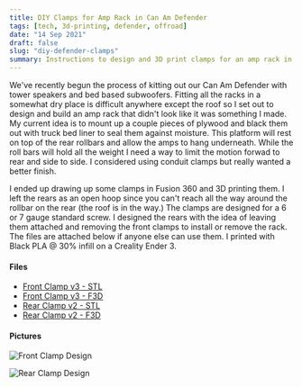 ```yaml
---
title: DIY Clamps for Amp Rack in Can Am Defender
tags: [tech, 3d-printing, defender, offroad]
date: "14 Sep 2021"
draft: false
slug: "diy-defender-clamps"
summary: Instructions to design and 3D print clamps for an amp rack in a Can Am Defender. The clamps are designed to fit 6 or 7 gauge standard screws, and the rears are designed to be left attached while the front clamps are removed to install or remove the rack.
---
```


We've recently begun the process of kitting out our Can Am Defender with tower speakers and bed based subwoofers. 
Fitting all the racks in a somewhat dry place is difficult anywhere except the roof so I set out to design and 
build an amp rack that didn't look like it was something I made. My current idea is to mount up a couple pieces of
plywood and black them out with truck bed liner to seal them against moisture. This platform will rest on top of the
rear rollbars and allow the amps to hang underneath. While the roll bars will hold all the weight I need a way to
limit the motion forwad to rear and side to side. I considered using conduit clamps but really wanted a better finish.

I ended up drawing up some clamps in Fusion 360 and 3D printing them. I left the rears as an open hoop since you can't 
reach all the way around the rollbar on the rear (the roof is in the way.) The clamps are designed for a 6 or 7 gauge 
standard screw. I designed the rears with the idea of leaving them attached and removing the front clamps to install 
or remove the rack. The files are attached below if anyone else can use them. I printed with Black PLA @ 30% infill 
on a Creality Ender 3.

#### Files

* [Front Clamp v3 - STL](https://data.brooksgarrett.com/defender/designs/front-rollbar-clamp-v3.stl)
* [Front Clamp v3 - F3D](https://data.brooksgarrett.com/defender/designs/front-rollbar-clamp-v3.f3d)
* [Rear Clamp v2 - STL](https://data.brooksgarrett.com/defender/designs/rear-rollbar-clamp-v2.stl)
* [Rear Clamp v2 - F3D](https://data.brooksgarrett.com/defender/designs/rear-rollbar-clamp-v2.f3d)

#### Pictures

![Front Clamp Design](https://data.brooksgarrett.com/defender/designs/front-rollbar-clamp-v3.png)

![Rear Clamp Design](https://data.brooksgarrett.com/defender/designs/rear-rollbar-clamp-v2.png)